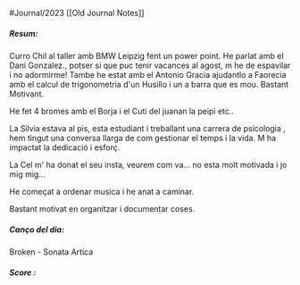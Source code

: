 #Journal/2023 
[[Old Journal Notes]]
##### Resum:

Curro Chil al taller amb BMW Leipzig fent un power point. He parlat amb el Dani Gonzalez., potser si que puc tenir vacances al agost, m he de espavilar i no adormirme!
Tambe he estat amb el Antonio Gracia  ajudantlo a Faorecia amb el calcul de trigonometria d'un Husillo i un a barra que es mou. Bastant Motivant.

He fet 4 bromes amb el Borja i el Cuti del juanan la peipi etc.. 

La Silvia estava al pis, esta estudiant i treballant  una carrera de psicologia , hem tingut una conversa llarga de com gestionar el temps i la vida. M ha impactat la dedicació i esforç.

La Cel m' ha donat el seu insta, veurem com va... no esta molt motivada i jo mig mig...

He começat a ordenar musica i he anat a caminar. 

Bastant motivat en organitzar i documentar coses. 


#####  Canço del dia:
 Broken - Sonata Artica

##### Score :
